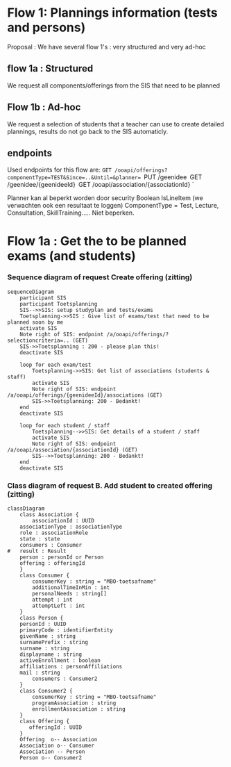 # Flow 1: Plannings information (tests and persons)

Proposal : We have several flow 1's : very structured and very ad-hoc

## flow 1a : Structured

We request all components/offerings from the SIS that need to be planned

## Flow 1b : Ad-hoc

We request a selection of students that a teacher can use to create detailed plannings, results do not go back to the SIS automaticly.

## endpoints
Used endpoints for this flow are:
`GET /ooapi/offerings?componentType=TEST&Since=..&Until=&planner=
`PUT /geenidee`
`GET /geenidee/{geenideeId}`
`GET /ooapi/association/{associationId} `

Planner kan al beperkt worden door security
Boolean IsLineItem (we verwachten ook een resultaat te loggen)
ComponentType = Test, Lecture, Consultation, SkillTraining..... Niet beperken.

# Flow 1a : Get the to be planned exams (and students)

### Sequence diagram of request Create offering (zitting)	
```mermaid
sequenceDiagram
    participant SIS
    participant Toetsplanning
    SIS-->>SIS: setup studyplan and tests/exams
    Toetsplanning->>SIS : Give list of exams/test that need to be planned soon by me
    activate SIS
    Note right of SIS: endpoint /a/ooapi/offerings/?selectioncriteria=.. (GET)
    SIS->>Toetsplanning : 200 - please plan this!
    deactivate SIS

    loop for each exam/test
        Toetsplanning->>SIS: Get list of associations (students & staff)
        activate SIS
        Note right of SIS: endpoint /a/ooapi/offerings/{geenideeId}/associations (GET)
        SIS->>Toetsplanning: 200 - Bedankt!
    end
    deactivate SIS

    loop for each student / staff
        Toetsplanning-->>SIS: Get details of a student / staff
        activate SIS
        Note right of SIS: endpoint /a/ooapi/association/{associationId} (GET)
        SIS-->>Toetsplanning: 200 - Bedankt!
    end
    deactivate SIS

```

### Class diagram of request B. Add student to created offering (zitting)	
```mermaid
classDiagram
    class Association {
    	associationId : UUID
	associationType : associationType
	role : associationRole
	state : state
	consumers : Consumer
#	result : Result
	person : personId or Person
	offering : offeringId
    }
    class Consumer {
    	consumerKey : string = "MBO-toetsafname"
	    additionalTimeInMin : int
	    personalNeeds : string[]
        attempt : int
        attemptLeft : int
    }
    class Person {
	personId : UUID
	primaryCode : identifierEntity
	givenName : string
	surnamePrefix : string 
	surname : string
	displayname : string
	activeEnrollment : boolean 
	affiliations : personAffiliations
	mail : string
    	consumers : Consumer2
    }
    class Consumer2 {
    	consumerKey : string = "MBO-toetsafname"
	    programAssociation : string
	    enrollmentAssociation : string
    }
    class Offering {
       offeringId : UUID
    }
    Offering  o-- Association
    Association o-- Consumer
    Association -- Person
    Person o-- Consumer2

```

